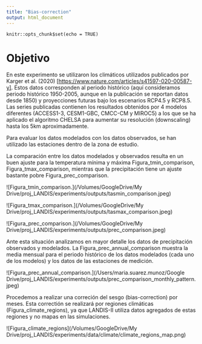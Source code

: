 ```yaml
---
title: "Bias-correction"
output: html_document
---
```


```{r setup, include=FALSE}
knitr::opts_chunk$set(echo = TRUE)
```

# Objetivo

En este experimento se utilizaron los climáticos utilizados publicados por Karger et al. (2020) [https://www.nature.com/articles/s41597-020-00587-y]. Estos datos corresponden al periodo histórico (aquí consideramos periodo histórico 1950-2005, aunque en la publicación se reportan datos desde 1850) y proyecciones futuras bajo los escenarios RCP4.5 y RCP8.5. Las series publicadas contienen los resultados obtenidos por 4 modelos diferentes (ACCESS1-3, CESM1-GBC, CMCC-CM y MIROC5) a los que se ha aplicado el algoritmo CHELSA para aumentar su resolución (downscaling) hasta los 5km aproximadamente. 

Para evaluar los datos modelados con los datos observados, se han utilizado las estaciones dentro de la zona de estudio. 

La comparación entre los datos modelados y observados resulta en un buen ajuste para la temperatura mínima y máxima Figura_tmin_comparison, Figura_tmax_comparison, mientras que la precipitación tiene un ajuste bastante pobre Figura_prec_comparison.

![Figura_tmin_comparison.](/Volumes/GoogleDrive/My Drive/proj_LANDIS/experiments/outputs/tasmin_comparison.jpeg)

![Figura_tmax_comparison.](/Volumes/GoogleDrive/My Drive/proj_LANDIS/experiments/outputs/tasmax_comparison.jpeg)

![Figura_prec_comparison.](/Volumes/GoogleDrive/My Drive/proj_LANDIS/experiments/outputs/prec_comparison.jpeg)

Ante esta situación analizamos en mayor detalle los datos de precipitación observados y modelados. La Figura_prec_annual_comparison muestra la media mensual para el periodo histórico de los datos modelados (cada uno de los modelos) y los datos de las estaciones de medición.

![Figura_prec_annual_comparison.](/Users/maria.suarez.munoz/Google Drive/proj_LANDIS/experiments/outputs/prec_comparison_monthly_pattern.jpeg)

Procedemos a realizar una correción del sesgo (bias-correction) por meses. Esta correctión se realizará por regiones climáticas (Figura_climate_regions), ya que LANDIS-II utiliza datos agregados de estas regiones y no mapas en las simulaciones. 

![Figura_climate_regions](/Volumes/GoogleDrive/My Drive/proj_LANDIS/experiments/data/climate/climate_regions_map.png)
